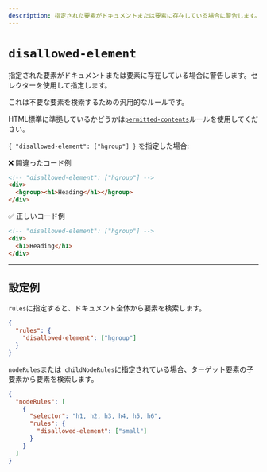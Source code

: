```yaml
---
description: 指定された要素がドキュメントまたは要素に存在している場合に警告します。
---
```


# `disallowed-element`

指定された要素がドキュメントまたは要素に存在している場合に警告します。セレクターを使用して指定します。

これは不要な要素を検索するための汎用的なルールです。

HTML標準に準拠しているかどうかは[`permitted-contents`](../permitted-contents)ルールを使用してください。

<!-- textlint-disable ja-technical-writing/ja-no-mixed-period -->

`{ "disallowed-element": ["hgroup"] }` を指定した場合:

❌ 間違ったコード例

```html
<!-- "disallowed-element": ["hgroup"] -->
<div>
  <hgroup><h1>Heading</h1></hgroup>
</div>
```

✅ 正しいコード例

```html
<!-- "disallowed-element": ["hgroup"] -->
<div>
  <h1>Heading</h1>
</div>
```

<!-- textlint-enable ja-technical-writing/ja-no-mixed-period -->

---

## 設定例

`rules`に指定すると、ドキュメント全体から要素を検索します。

```json
{
  "rules": {
    "disallowed-element": ["hgroup"]
  }
}
```

`nodeRules`または` childNodeRules`に指定されている場合、ターゲット要素の子要素から要素を検索します。

```json
{
  "nodeRules": [
    {
      "selector": "h1, h2, h3, h4, h5, h6",
      "rules": {
        "disallowed-element": ["small"]
      }
    }
  ]
}
```
